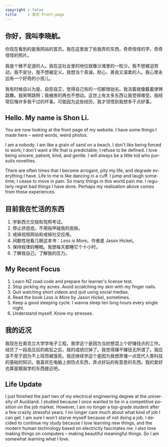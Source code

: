 ```yaml
---
copyright : false
title     : 首页 Front-page
---
```

## 你好，我叫李晓航。

你现在看到的是我网站的首页。我在这里放了些我弄的东西，奇奇怪怪的字，奇奇怪怪的照片。

我是个微不足道的人。我在这社会里的地位就像沙滩里的一粒沙。我不想被迫劳动，我不安分，我不想被定义。我想当个真诚、耐心、善良又温柔的人。我心里永远有一个好奇的小孩儿。

我有时候自以为是、自怨自艾，觉得自己有的一切都很拙劣。我活着就像戴着镣铐跳舞。我笑啊跳啊；我被疼的再也不想动。这世上有太多东西让我觉得难受。我经常后悔许多我干过的坏事。可能因为这些经历，我才领悟到我想多干点好事。

<h2 lang="en">Hello. My name is Shon Li.</h2>

<p lang="en">You are now looking at the front page of my website. I have some things I made here – weird words, weird photos.</p>

<p lang="en">I am a nobody. I am like a grain of sand on a beach. I don't like being forced to work; I don't want a life that is predictable; I refuse to be defined. I love being sincere, patient, kind, and gentle. I will always be a little kid who pursuits novelties.</p>

<p lang="en">There are often times that I become arrogant, pity my life, and degrade everything I have. Life to me is like dancing in a cuff. I jump and laugh sometime; I cease to move in pain. So many things in this world pain me. I regularly regret bad things I have done. Perhaps my realisation above comes from these experiences.</p>

## 目前我在忙活的东西

1. 学新西兰交规和驾照考试。
2. 停止挤痘痘。不用指甲碰我的皮肤。
3. 戒掉视频网站和戒掉社交应用。
4. 间歇性地看几眼这本书：<i lang="en">Less is More</i>。作者是 <span lang="en">Jason Hickel</span>。
5. 保持规律的睡眠。我想每天都睡它个十小时。
6. 了解我自己。了解我的压力。

<h2 lang="en">My Recent Focus</h2>
<ol>
<li  lang="en">
  Learn NZ road code and prepare for learner's license test.
</li>
<li  lang="en">
  Stop picking my acnes. Avoid scratching my skin with my finger nails.
</li>
<li  lang="en">
  Quit watching short videos and quit using social medias.
</li>
<li  lang="en">
  Read the book <i>Less is More</i> by Jason Hickel, sometimes.
</li>
<li  lang="en">
  Keep a good sleeping cycle. I wanna sleep ten long hours every single night.
</li>
<li  lang="en">
  Understand myself. Know my stresses.
</li>
</ol>

## 我的近况

我现在在奥克兰大学学电子工程。我学这个是因为当初想混上个好赚钱点的工作。经厉了一段高压后的疯狂之后，我的成绩烂掉了。我觉得赚不赚钱无所谓了。我应该不至于因为不上班而被饿死。我还继续学这个是因为我想弄懂一点现代人类科技的基础的知识。我喜欢在电脑上捯饬点东西，弄点好玩的有意思的东西。我的爱好也算是跟我学的东西接近吧。

<h2 lang="en">Life Update</h2>

<p lang="en">I just finished the part two of my electrical engineering degree at the university of Auckland. I studied because I once wanted to be in a competitive position on the job market. However, I am no longer a top-grade student after a few crazily stressful years. I no longer care much about what kind of job I can get. I am sure I won't starve myself because of not doing a job. I decided to continue my study because I love learning new things, and the modern human technology based on electricity fascinates me. I also love making things on computers – making beautiful meaningful things. So I am somewhat learning what I love.</p>